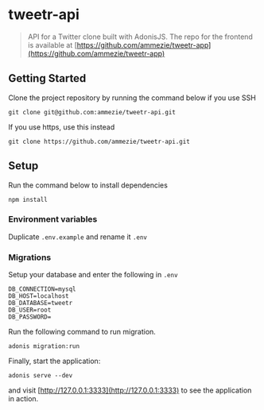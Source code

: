 # tweetr-api

> API for a Twitter clone built with AdonisJS. The repo for the frontend is available at [https://github.com/ammezie/tweetr-app](https://github.com/ammezie/tweetr-app)

## Getting Started

Clone the project repository by running the command below if you use SSH

```
git clone git@github.com:ammezie/tweetr-api.git
```

If you use https, use this instead

```
git clone https://github.com/ammezie/tweetr-api.git
```

## Setup

Run the command below to install dependencies

```
npm install
```


### Environment variables

Duplicate `.env.example` and rename it `.env`


### Migrations

Setup your database and enter the following in `.env`

```
DB_CONNECTION=mysql
DB_HOST=localhost
DB_DATABASE=tweetr
DB_USER=root
DB_PASSWORD=
```

Run the following command to run migration.

```
adonis migration:run
```

Finally, start the application:

```
adonis serve --dev
```

and visit [http://127.0.0.1:3333](http://127.0.0.1:3333) to see the application in action.
